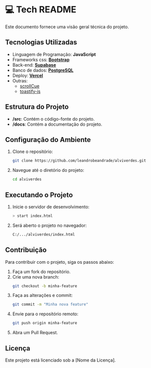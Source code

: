 # 💻 Tech README

Este documento fornece uma visão geral técnica do projeto.

## Tecnologias Utilizadas
- Linguagem de Programação: **JavaScript**
- Frameworks css: **[Bootstrap](https://getbootstrap.com/)**
- Back-end: **[Supabase](https://supabase.com/)**
- Banco de dados: **[PostgreSQL](https://www.postgresql.org/)**
- Deploy: **[Vercel](https://vercel.com/)**
- Outras:
    - [scrollCue](https://prjct-samwest.github.io/scrollCue/)
    - [toastify-js](https://www.npmjs.com/package/toastify-js)

## Estrutura do Projeto
- **/src**: Contém o código-fonte do projeto.
- **/docs**: Contém a documentação do projeto.

## Configuração do Ambiente
1. Clone o repositório:
    ```sh
    git clone https://github.com/leandrobeandrade/alviverdes.git
    ```
2. Navegue até o diretório do projeto:
    ```sh
    cd alviverdes
    ```
## Executando o Projeto
1. Inicie o servidor de desenvolvimento:
    ```sh
    > start index.html
    ```
2. Será aberto o projeto no navegador:
    ```sh
    C:/.../alviverdes/index.html
    ```

## Contribuição
Para contribuir com o projeto, siga os passos abaixo:
1. Faça um fork do repositório.
2. Crie uma nova branch:
    ```sh
    git checkout -b minha-feature
    ```
3. Faça as alterações e commit:
    ```sh
    git commit -m "Minha nova feature"
    ```
4. Envie para o repositório remoto:
    ```sh
    git push origin minha-feature
    ```
5. Abra um Pull Request.

## Licença
Este projeto está licenciado sob a [Nome da Licença].

